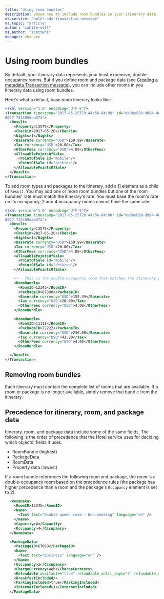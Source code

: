 ```yaml
---
title: "Using room bundles"
description: Shows how to include room bundles in your itinerary data.
ms.service: "hotel-ads-transaction-message"
ms.topic: "article"
author: "swhite-msft"
ms.author: "scottwhi"
manager: ehansen
---
```


# Using room bundles

By default, your itinerary data represents your least expensive, double-occupancy rooms. But if you define room and package data (see [Creating a metadata Transaction message](create-metadata-transaction-message.md)), you can include other rooms in you itinerary data using room bundles.

Here's what a default, base room itinerary looks like:


```xml
<?xml version="1.0" encoding="UTF-8"?>
<Transaction timestamp="2017-05-25T20:44:56-04:00" id="de0be689-d094-406e-
8027-724309deb373">
  <Result>
    <Property>13579</Property>
    <Checkin>2017-05-26</Checkin>
    <Nights>1</Nights>
    <Baserate currency="USD">159.99</Baserate>
    <Tax currency="USD">20.00</Tax>
    <OtherFees currency="USD">4.00</OtherFees>
    <AllowablePointsOfSale>
      <PointOfSale id="mobile"/>
      <PointOfSale id="desktop"/>
    </AllowablePointsOfSale>
  </Result>
</Transaction>
```

To add room types and packages to the itinerary, add a [<RoomBundle>] element as a child of `Result`. You may add one or more room bundles but one of the room bundles' rate must match the itinerary's rate. You must base the room's rate on its occupancy; 2 and 4 occupancy rooms cannot have the same rate.


```xml
<?xml version="1.0" encoding="UTF-8"?>
<Transaction timestamp="2017-05-25T20:44:56-04:00" id="de0be689-d094-406e-
8027-724309deb373">
  <Result>
    <Property>13579</Property>
    <Checkin>2017-05-26</Checkin>
    <Nights>1</Nights>
    <Baserate currency="USD">159.99</Baserate>
    <Tax currency="USD">20.00</Tax>
    <OtherFees currency="USD">4.00</OtherFees>
    <AllowablePointsOfSale>
      <PointOfSale id="mobile"/>
      <PointOfSale id="desktop"/>
    </AllowablePointsOfSale>

    <!-- This is the double-occupancy room that matches the itinerary's rate -->
    <RoomBundle>  
      <RoomID>12345</RoomID>
      <PackageID>67890</PackageID>
      <Baserate currency="USD">159.99</Baserate>
      <Tax currency="USD">20.00</Tax>
      <OtherFees currency="USD">4.00</OtherFees>
    </RoomBundle>

    <RoomBundle>
      <RoomID>11111</RoomID>
      <PackageID>22222</PackageID>
      <Baserate currency="USD">236.00</Baserate>
      <Tax currency="USD">42.00</Tax>
      <OtherFees currency="USD">4.00</OtherFees>
    </RoomBundle>

  </Result>
</Transaction>
```

<!--
If you run out of double-occupancy rooms, the itinerary represents your next least expensive room
-->


## Removing room bundles

Each itinerary must contain the complete list of rooms that are available. If a room or package is no longer available, simply remove that bundle from the itinerary.


## Precedence for itinerary, room, and package data

Itinerary, room, and package data include some of the same fields. The following is the order of precedence that the Hotel service uses for deciding which objects' fields it uses.

- RoomBundle (highest)
- PackageData
- RoomData
- Property data (lowest)

If a room bundle references the following room and package, the room is a double-occupancy room based on the precedence rules (the package has higher precedence than a room and the package's `Occupancy` element is set to 2).

```xml
  <RoomData>
    <RoomID>12345</RoomID>
    <Name>
      <Text text="Double queen room - Non-smoking" language="en" />
    </Name>
    <Capacity>4</Capacity>
    <Occupancy>4</Occupancy>
  </RoomData>

  <PackageData>
    <PackageID>67890</PackageID>
    <Name>
      <Text text="Business" language="en" />
    </Name>
    <Occupancy>2</Occupancy>
    <ChargeCurrency>Web</ChargeCurrency>
    <Refundable available="true" refundable_until_days="2" refundable_until_time="17:00:00" />
    <BreakfastIncluded/>
    <ParkingIncluded>true</ParkingIncluded>
    <InternetIncluded>1</InternetIncluded>
  </PackageData>
```

